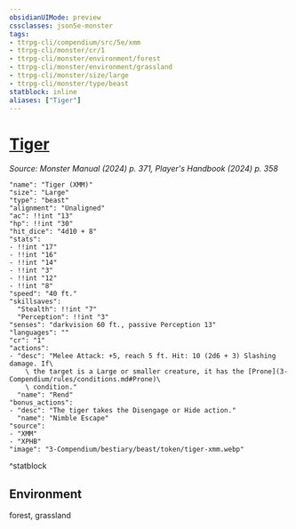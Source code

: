 ```yaml
---
obsidianUIMode: preview
cssclasses: json5e-monster
tags:
- ttrpg-cli/compendium/src/5e/xmm
- ttrpg-cli/monster/cr/1
- ttrpg-cli/monster/environment/forest
- ttrpg-cli/monster/environment/grassland
- ttrpg-cli/monster/size/large
- ttrpg-cli/monster/type/beast
statblock: inline
aliases: ["Tiger"]
---
```

# [Tiger](3-Compendium\bestiary\beast/tiger-xmm.md)
*Source: Monster Manual (2024) p. 371, Player's Handbook (2024) p. 358*  

```statblock
"name": "Tiger (XMM)"
"size": "Large"
"type": "beast"
"alignment": "Unaligned"
"ac": !!int "13"
"hp": !!int "30"
"hit_dice": "4d10 + 8"
"stats":
- !!int "17"
- !!int "16"
- !!int "14"
- !!int "3"
- !!int "12"
- !!int "8"
"speed": "40 ft."
"skillsaves":
  "Stealth": !!int "7"
  "Perception": !!int "3"
"senses": "darkvision 60 ft., passive Perception 13"
"languages": ""
"cr": "1"
"actions":
- "desc": "Melee Attack: +5, reach 5 ft. Hit: 10 (2d6 + 3) Slashing damage. If\
    \ the target is a Large or smaller creature, it has the [Prone](3-Compendium/rules/conditions.md#Prone)\
    \ condition."
  "name": "Rend"
"bonus_actions":
- "desc": "The tiger takes the Disengage or Hide action."
  "name": "Nimble Escape"
"source":
- "XMM"
- "XPHB"
"image": "3-Compendium/bestiary/beast/token/tiger-xmm.webp"
```
^statblock

## Environment

forest, grassland